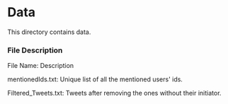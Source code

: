 # Data

This directory contains data.

### File Description

File Name: Description

mentionedIds.txt: Unique list of all the mentioned users' ids.

Filtered_Tweets.txt: Tweets after removing the ones without their initiator.
